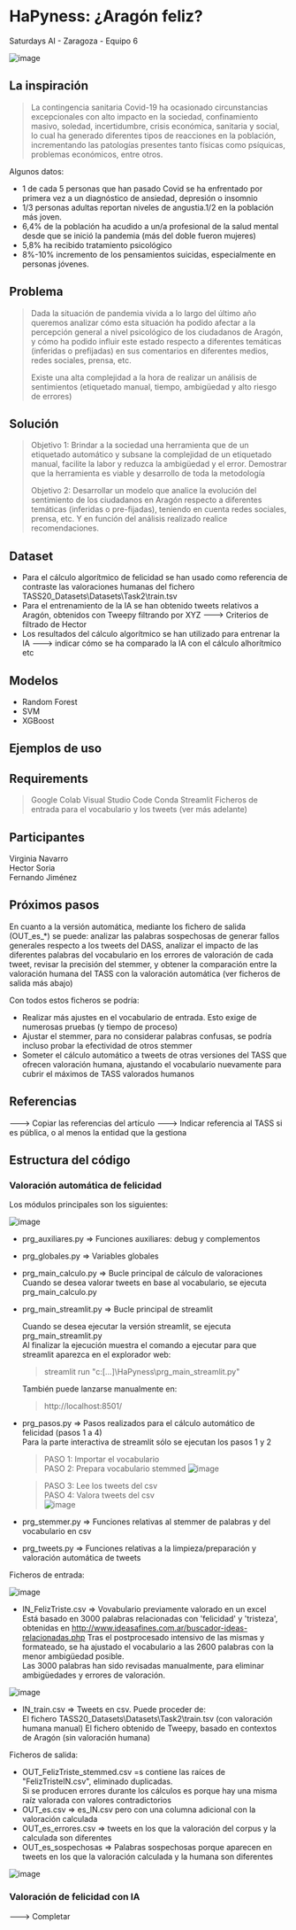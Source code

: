 # HaPyness: ¿Aragón feliz?
 Saturdays AI - Zaragoza - Equipo 6
 
![image](https://user-images.githubusercontent.com/99982689/155894587-f627cbf4-6b5c-42f7-b607-f135725c60d4.png)


## La inspiración
> La contingencia sanitaria Covid-19 ha ocasionado circunstancias excepcionales con alto impacto en la sociedad, confinamiento masivo, soledad, incertidumbre, crisis económica, sanitaria y social, lo cual ha generado diferentes tipos de reacciones en la población, incrementando las patologías presentes tanto físicas como psíquicas, problemas económicos, entre otros. 

Algunos datos:
* 1 de cada 5 personas que han pasado Covid se ha enfrentado por primera vez a un diagnóstico de ansiedad, depresión o insomnio
* 1/3 personas adultas reportan niveles de angustia.1/2  en la población más joven. 
* 6,4% de la población ha acudido a un/a profesional de la salud mental desde que se inició la pandemia (más del doble fueron mujeres)
* 5,8% ha recibido tratamiento psicológico
* 8%-10% incremento de los pensamientos suicidas, especialmente en personas jóvenes. 

## Problema
> 
> Dada la situación de pandemia vivida a lo largo del último año queremos analizar cómo esta situación ha podido afectar a la percepción general a nivel psicológico de los ciudadanos de Aragón, y cómo ha podido influir este estado respecto a diferentes temáticas (inferidas o prefijadas) en sus comentarios en diferentes medios, redes sociales, prensa, etc.
>
> Existe una alta complejidad a la hora de realizar un análisis de sentimientos (etiquetado manual, tiempo, ambigüedad y alto riesgo de errores)


## Solución
> Objetivo 1: Brindar a la sociedad una herramienta que de un etiquetado automático y subsane la complejidad de un etiquetado manual, facilite la labor y reduzca la ambigüedad y el error.
Demostrar que la herramienta es viable y desarrollo de toda la metodología
>
> Objetivo 2: Desarrollar un modelo que analice la evolución del sentimiento de los ciudadanos en Aragón respecto a diferentes temáticas (inferidas o pre-fijadas), teniendo en cuenta redes sociales, prensa, etc. Y en función del análisis realizado realice recomendaciones. 
>


## Dataset
* Para el cálculo algorítmico de felicidad se han usado como referencia de contraste las valoraciones humanas del fichero TASS20_Datasets\Datasets\Task2\train.tsv
* Para el entrenamiento de la IA se han obtenido tweets relativos a Aragón, obtenidos con Tweepy filtrando por XYZ ---> Criterios de filtrado de Hector 
* Los resultados del cálculo algorítmico se han utilizado para entrenar la IA ---> indicar cómo se ha comparado la IA con el cálculo alhorítmico etc

## Modelos
* Random Forest
* SVM
* XGBoost

## Ejemplos de uso

## Requirements
> Google Colab
> Visual Studio Code
> Conda
> Streamlit
> Ficheros de entrada para el vocabulario y los tweets (ver más adelante)

## Participantes 
Virginia Navarro  
Hector Soria  
Fernando Jiménez

## Próximos pasos

En cuanto a la versión automática, mediante los fichero de salida (OUT_es_*) se puede: analizar las palabras sospechosas de generar fallos generales respecto a los tweets del DASS, analizar el impacto de las diferentes palabras del vocabulario en los errores de valoración de cada tweet, revisar la precisión del stemmer, y obtener la comparación entre la valoración humana del TASS con la valoración automática (ver ficheros de salida más abajo) 

Con todos estos ficheros se podría:
* Realizar más ajustes en el vocabulario de entrada. Esto exige de numerosas pruebas (y tiempo de proceso)  
* Ajustar el stemmer, para no considerar palabras confusas, se podría incluso probar la efectividad de otros stemmer  
* Someter el cálculo automático a tweets de otras versiones del TASS que ofrecen valoración humana, ajustando el vocabulario nuevamente para cubrir el máximos de TASS valorados humanos  

## Referencias
---> Copiar las referencias del artículo
---> Indicar referencia al TASS si es pública, o al menos la entidad que la gestiona

## Estructura del código

### Valoración automática de felicidad

Los módulos principales son los siguientes:

![image](https://user-images.githubusercontent.com/99982689/154820991-54aa7d1b-86bf-45b7-94d8-8100a6b4ae62.png)

* prg_auxiliares.py => Funciones auxiliares: debug y complementos
* prg_globales.py => Variables globales
* prg_main_calculo.py => Bucle principal de cálculo de valoraciones  
  Cuando se desea valorar tweets en base al vocabulario, se ejecuta prg_main_calculo.py  
* prg_main_streamlit.py => Bucle principal de streamlit  
  
  Cuando se desea ejecutar la versión streamlit, se ejecuta prg_main_streamlit.py  
  Al finalizar la ejecución muestra el comando a ejecutar para que streamlit aparezca en el explorador web:  
  > streamlit run "c:\[...]\HaPyness\prg_main_streamlit.py"  
  
  También puede lanzarse manualmente en:  
  > http://localhost:8501/
 
* prg_pasos.py => Pasos realizados para el cálculo automático de felicidad (pasos 1 a 4)  
 Para la parte interactiva de streamlit sólo se ejecutan los pasos 1 y 2  
 
  > PASO 1: Importar el vocabulario  
  > PASO 2: Prepara vocabulario stemmed
![image](https://user-images.githubusercontent.com/99982689/154822546-87e17b04-1903-41a2-8783-090e90cde1cb.png)

  > PASO 3: Lee los tweets del csv  
  > PASO 4: Valora tweets del csv  
![image](https://user-images.githubusercontent.com/99982689/154822587-f3468882-d3ae-4597-960a-8fc41054dcba.png)

* prg_stemmer.py => Funciones relativas al stemmer de palabras y del vocabulario en csv
* prg_tweets.py => Funciones relativas a la limpieza/preparación y valoración automática de tweets

Ficheros de entrada:  

![image](https://user-images.githubusercontent.com/99982689/154821701-b4575fb8-9ae8-40d2-b926-9e47b92b1a65.png)
* IN_FelizTriste.csv => Vovabulario previamente valorado en un excel  
 Está basado en 3000 palabras relacionadas con 'felicidad' y 'tristeza', obtenidas en http://www.ideasafines.com.ar/buscador-ideas-relacionadas.php
 Tras el postprocesado intensivo de las mismas y formateado, se ha ajustado el vocabulario a las 2600 palabras con la menor ambigüedad posible.  
 Las 3000 palabras han sido revisadas manualmente, para eliminar ambigüedades y errores de valoración.  
 
![image](https://user-images.githubusercontent.com/99982689/154821716-b3b1b7fa-0069-44a7-9c05-8a689fcabdb2.png)
* IN_train.csv => Tweets en csv. Puede proceder de:  
 El fichero TASS20_Datasets\Datasets\Task2\train.tsv (con valoración humana manual)
 El fichero obtenido de Tweepy, basado en contextos de Aragón (sin valoración humana) 

Ficheros de salida:

* OUT_FelizTriste_stemmed.csv =s contiene las raíces de "FelizTristeIN.csv", eliminado duplicadas.  
 Si se producen errores durante los cálculos es porque hay una misma raíz valorada con valores contradictorios
* OUT_es.csv => es_IN.csv pero con una columna adicional con la valoración calculada  
* OUT_es_errores.csv => tweets en los que la valoración del corpus y la calculada son diferentes
* OUT_es_sospechosas => Palabras sospechosas porque aparecen en tweets en los que la valoración calculada y la humana son diferentes

![image](https://user-images.githubusercontent.com/99982689/154821723-c0dfa5c3-5365-425d-9a54-9f0d458aea48.png)

### Valoración de felicidad con IA

---> Completar
